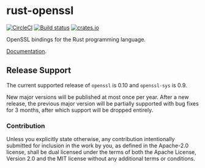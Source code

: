 # rust-openssl

[![CircleCI](https://circleci.com/gh/sfackler/rust-openssl.svg?style=shield)](https://circleci.com/gh/sfackler/rust-openssl)
[![Build status](https://ci.appveyor.com/api/projects/status/d1knobws948pyynk/branch/master?svg=true)](https://ci.appveyor.com/project/sfackler/rust-openssl/branch/master)
[![crates.io](https://img.shields.io/crates/v/openssl.svg)](https://crates.io/crates/openssl)

OpenSSL bindings for the Rust programming language.

[Documentation](https://docs.rs/openssl).

## Release Support

The current supported release of `openssl` is 0.10 and `openssl-sys` is 0.9.

New major versions will be published at most once per year. After a new
release, the previous major version will be partially supported with bug
fixes for 3 months, after which support will be dropped entirely.

### Contribution

Unless you explicitly state otherwise, any contribution intentionally
submitted for inclusion in the work by you, as defined in the Apache-2.0
license, shall be dual licensed under the terms of both the Apache License,
Version 2.0 and the MIT license without any additional terms or conditions.
